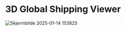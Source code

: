 # 3D Global Shipping Viewer
![Skjermbilde 2025-01-14 153825](https://github.com/user-attachments/assets/80dca2db-2cc3-435c-a29e-009acdf89f58)
